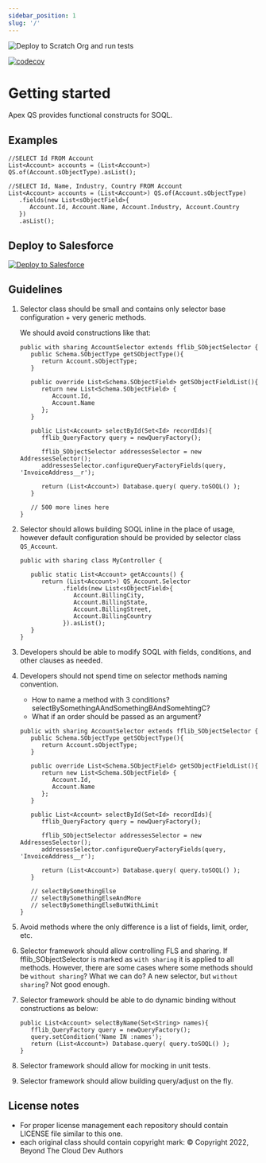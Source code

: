 ```yaml
---
sidebar_position: 1
slug: '/'
---
```


![Deploy to Scratch Org and run tests](https://github.com/beyond-the-cloud-dev/query-selector/actions/workflows/ci.yml/badge.svg)

[![codecov](https://codecov.io/gh/beyond-the-cloud-dev/query-selector/branch/main/graph/badge.svg)](https://codecov.io/gh/beyond-the-cloud-dev/query-selector)

# Getting started

Apex QS provides functional constructs for SOQL.

## Examples

```apex
//SELECT Id FROM Account
List<Account> accounts = (List<Account>) QS.of(Account.sObjectType).asList();
```

```apex
//SELECT Id, Name, Industry, Country FROM Account
List<Account> accounts = (List<Account>) QS.of(Account.sObjectType)
   .fields(new List<sObjectField>{
      Account.Id, Account.Name, Account.Industry, Account.Country
   })
   .asList();
```

## Deploy to Salesforce

<a href="https://githubsfdeploy.herokuapp.com?owner=beyond-the-cloud-dev&repo=query-selector&ref=main">
  <img alt="Deploy to Salesforce"
       src="https://raw.githubusercontent.com/afawcett/githubsfdeploy/master/deploy.png">
</a>


## Guidelines

1. Selector class should be small and contains only selector base configuration + very generic methods.

   We should avoid constructions like that:

   ```apex
   public with sharing AccountSelector extends fflib_SObjectSelector {
      public Schema.SObjectType getSObjectType(){
         return Account.sObjectType;
      }

      public override List<Schema.SObjectField> getSObjectFieldList(){
         return new List<Schema.SObjectField> {
            Account.Id,
            Account.Name
         };
      }

      public List<Account> selectById(Set<Id> recordIds){
         fflib_QueryFactory query = newQueryFactory();

         fflib_SObjectSelector addressesSelector = new AddressesSelector();
         addressesSelector.configureQueryFactoryFields(query, 'InvoiceAddress__r');

         return (List<Account>) Database.query( query.toSOQL() );
      }

      // 500 more lines here
   }
   ```
2. Selector should allows building SOQL inline in the place of usage, however default configuration should be provided by selector class `QS_Account`.
   ```apex
   public with sharing class MyController {

      public static List<Account> getAccounts() {
         return (List<Account>) QS_Account.Selector
               .fields(new List<sObjectField>{
                  Account.BillingCity,
                  Account.BillingState,
                  Account.BillingStreet,
                  Account.BillingCountry
               }).asList();
      }
   }
   ```
3. Developers should be able to modify SOQL with fields, conditions, and other clauses as needed.
4. Developers should not spend time on selector methods naming convention.
   - How to name a method with 3 conditions? selectBySomethingAAndSomethingBAndSomehtingC?
   - What if an order should be passed as an argument?

   ```apex
   public with sharing AccountSelector extends fflib_SObjectSelector {
      public Schema.SObjectType getSObjectType(){
         return Account.sObjectType;
      }

      public override List<Schema.SObjectField> getSObjectFieldList(){
         return new List<Schema.SObjectField> {
            Account.Id,
            Account.Name
         };
      }

      public List<Account> selectById(Set<Id> recordIds){
         fflib_QueryFactory query = newQueryFactory();

         fflib_SObjectSelector addressesSelector = new AddressesSelector();
         addressesSelector.configureQueryFactoryFields(query, 'InvoiceAddress__r');

         return (List<Account>) Database.query( query.toSOQL() );
      }

      // selectBySomethingElse
      // selectBySomethingElseAndMore
      // selectBySomethingElseButWithLimit
   }
   ```

5. Avoid methods where the only difference is a list of fields, limit, order, etc.
6. Selector framework should allow controlling FLS and sharing. If fflib_SObjectSelector is marked as `with sharing` it is applied to all methods. However, there are some cases where some methods should be `without sharing`? What we can do? A new selector, but `without sharing`? Not good enough.
7. Selector framework should be able to do dynamic binding without constructions as below:

   ```apex
   public List<Account> selectByName(Set<String> names){
      fflib_QueryFactory query = newQueryFactory();
      query.setCondition('Name IN :names');
      return (List<Account>) Database.query( query.toSOQL() );
   }
   ```

8. Selector framework should allow for mocking in unit tests.
9. Selector framework should allow building query/adjust on the fly.

## License notes

- For proper license management each repository should contain LICENSE file similar to this one.
- each original class should contain copyright mark: © Copyright 2022, Beyond The Cloud Dev Authors
